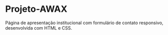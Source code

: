 # Projeto-AWAX
Página de apresentação institucional com formulário de contato responsivo, desenvolvida com HTML e CSS.
